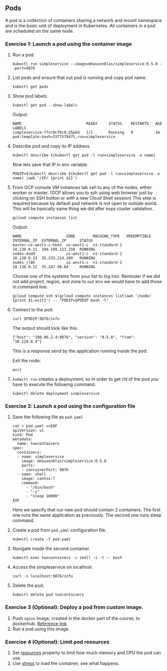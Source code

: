 ## Pods

A pod is a collection of containers sharing a network and mount namespace and is the basic unit of deployment in Kubernetes. All containers in a pod are scheduled on the same node.

### Exercise 1: Launch a pod using the container image

1. Run a pod.
    ```console
    kubectl run simpleservice --image=mhausenblas/simpleservice:0.5.0 --port=9876
    ```

1. List pods and ensure that out pod is running and copy pod name.
    ```console
    kubectl get pods
    ```

1. Show pod labels.
    ```console
    kubectl get pod --show-labels
    ```

    Output:
    ```
    NAME                             READY     STATUS    RESTARTS   AGE       LABELS
    simpleservice-77cc9cf8c9-d5p6d   1/1       Running   0          1m        pod-template-hash=3377579475,run=simpleservice
    ```

1. Describe pod and copy its IP address.
    ```console
    kubectl describe $(kubectl get pod -l run=simpleservice -o name)
    ```

    Now lets save that IP in env variable.
    ```shell
    PODIP=$(kubectl describe $(kubectl get pod -l run=simpleservice -o name) |awk '/IP/ {print $2}')
    ```

1. From GCP console VM instances tab ssh to any of the nodes, either worker or master. (GCP allows you to ssh using web browser just by clicking on SSH button or with a new Cloud Shell session) This step is required because by default pod network is not open to outside world. This will be basically same thing we did after kops cluster validation.

    ```console
    gcloud compute instances list
    ```

    Output:
    ```console
    NAME                    ZONE        MACHINE_TYPE   PREEMPTIBLE  INTERNAL_IP  EXTERNAL_IP      STATUS
    master-us-west1-c-hkkn  us-west1-c  n1-standard-1               10.138.0.21  104.199.123.250  RUNNING
    nodes-4vdd              us-west1-c  n1-standard-2               10.138.0.23  35.233.214.200   RUNNING
    nodes-jl86              us-west1-c  n1-standard-2               10.138.0.22  35.247.98.64     RUNNING
    ```

    Choose one of the systems from your list to log into. Reminder if we did not add project, region, and zone to our env we would have to add those in command line.

    ```shell
    gcloud compute ssh $(gcloud compute instances list|awk '/node/ {print $1;exit}') -- "PODIP=$PODIP bash -l"
    ```

1. Connect to the pod.
    ```shell
    curl $PODIP:9876/info
    ```
    The output should look like this.
    ```shell
    {"host": "100.96.2.4:9876", "version": "0.5.0", "from": "10.128.0.4"}
    ```
    This is a response send by the application running inside the pod.

    Exit the node:
    ```console
    exit
    ```

1. `kubectl run` creates a deployment, so in order to get rid of the pod you have to execute the following command.
    ```console
    kubectl delete deployment simpleservice
    ```

### Exercise 2: Launch a pod using the configuration file

1. Save the following file as `pod.yaml`
    ```console
    cat > pod.yaml <<EOF
    apiVersion: v1
    kind: Pod
    metadata:
      name: twocontainers
    spec:
      containers:
      - name: simpleservice
        image: mhausenblas/simpleservice:0.5.0
        ports:
        - containerPort: 9876
      - name: shell
        image: centos:7
        command:
          - "/bin/bash"
          - "-c"
          - "sleep 10000"
    EOF
    ```
    Here we specify that our new pod should contain 2 containers. The first one runs the same application as previously. The second one runs sleep command.

1. Create a pod from `pod.yaml` configuration file.
    ```console
    kubectl create -f pod.yaml
    ```

1. Navigate inside the second container.
    ```console
    kubectl exec twocontainers -c shell -i -t -- bash
    ```

1. Access the simpleservice on localhost.
    ```console
    curl -s localhost:9876/info
    ```

1. Delete the pod.
    ```console
    kubectl delete pod twocontainers
    ```

### Exercise 3 (Optional): Deploy a pod from custom image.

1. Push `nginx` image, created in the docker part of the course, to dockerhub. [Reference link](https://ropenscilabs.github.io/r-docker-tutorial/04-Dockerhub.html)
1. Run a pod using this image.

### Exercise 4 (Optional): Limit pod resources

1. Set [resources](https://kubernetes.io/docs/concepts/configuration/manage-compute-resources-container/) property to limit how much memory and CPU the pod can use.
1. Use [stress](https://linux.die.net/man/1/stress) to load the container, see what happens.
